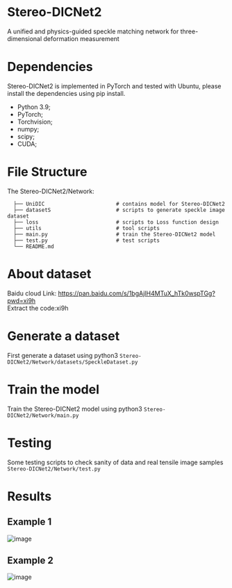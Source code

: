 # Stereo-DICNet2
A unified and physics-guided speckle matching network for three-dimensional deformation measurement

# Dependencies
Stereo-DICNet2 is implemented in PyTorch and tested with Ubuntu, please install the dependencies using pip install.
* Python 3.9; 
* PyTorch;
* Torchvision;
* numpy;
* scipy;
* CUDA;
# File Structure
The Stereo-DICNet2/Network:
```
  ├── UniDIC                       # contains model for Stereo-DICNet2
  ├── datasetS                     # scripts to generate speckle image dataset
  ├── loss                         # scripts to Loss function design
  ├── utils                        # tool scripts
  ├── main.py                      # train the Stereo-DICNet2 model
  ├── test.py                      # test scripts
  └── README.md
```
# About dataset
Baidu cloud Link: https://pan.baidu.com/s/1bgAjIH4MTuX_hTk0wspTGg?pwd=xi9h <br/> 
Extract the code:xi9h
# Generate a dataset
First generate a dataset using python3 `Stereo-DICNet2/Network/datasets/SpeckleDataset.py`
# Train the model
Train the Stereo-DICNet2 model using python3 `Stereo-DICNet2/Network/main.py`
# Testing
Some testing scripts to check sanity of data and real tensile image samples `Stereo-DICNet2/Network/test.py`

# Results
## Example 1
![image](utils/result.png)
## Example 2
![image](result/res2.gif)

